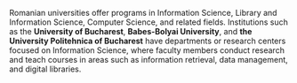 Romanian universities offer programs in Information Science, Library and Information Science, Computer Science, and related fields. Institutions such as the **University of Bucharest**, **Babes-Bolyai University**, and **the University Politehnica of Bucharest** have departments or research centers focused on Information Science, where faculty members conduct research and teach courses in areas such as information retrieval, data management, and digital libraries.